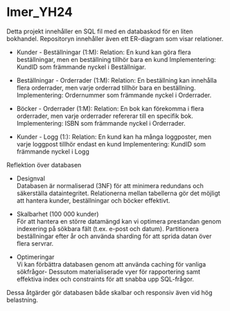 # Imer_YH24
Detta projekt innehåller en SQL fil med en databaskod för en liten bokhandel. Repositoryn innehåller även ett ER-diagram som visar relationer.
* Kunder - Beställningar (1:M):
Relation: En kund kan göra flera beställningar, men en beställning tillhör bara en kund
Implementering: KundID som främmande nyckel i Beställnigar.

* Beställningar - Orderrader (1:M):
Relation: En beställning kan innehålla flera orderrader, men varje orderrad tillhör bara en beställning.
Implementering: Ordernummer som främmande nyckel i Orderrader.

* Böcker - Orderrader (1:M):
Relation: En bok kan förekomma i flera orderrader, men varje orderrader refererar till en specifik bok.
Implementering: ISBN som främmande nyckel i Orderrader.

* Kunder - Logg (1:):
Relation: En kund kan ha många loggposter, men varje loggpost tillhör endast en kund
Implementering: KundID som främmande nyckel i Logg


Reflektion över databasen  

* Designval  
Databasen är normaliserad (3NF) för att minimera redundans och säkerställa dataintegritet.
Relationerna mellan tabellerna gör det möjligt att hantera kunder, beställningar och böcker effektivt.  

* Skalbarhet (100 000 kunder)  
För att hantera en större datamängd kan vi optimera prestandan genom indexering på sökbara fält (t.ex. e-post och datum).
Partitionera beställningar efter år och använda sharding för att sprida datan över flera servrar.  

* Optimeringar  
Vi kan förbättra databasen genom att använda caching för vanliga sökfrågor-
Dessutom materialiserade vyer för rapportering samt effektiva index och constraints för att snabba upp SQL-frågor.  

Dessa åtgärder gör databasen både skalbar och responsiv även vid hög belastning.  



